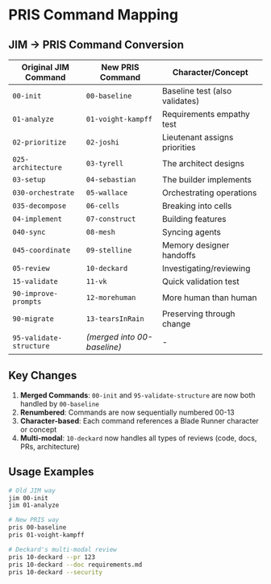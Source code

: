 # PRIS Command Mapping

## JIM → PRIS Command Conversion

| Original JIM Command | New PRIS Command | Character/Concept |
|---------------------|------------------|-------------------|
| `00-init` | `00-baseline` | Baseline test (also validates) |
| `01-analyze` | `01-voight-kampff` | Requirements empathy test |
| `02-prioritize` | `02-joshi` | Lieutenant assigns priorities |
| `025-architecture` | `03-tyrell` | The architect designs |
| `03-setup` | `04-sebastian` | The builder implements |
| `030-orchestrate` | `05-wallace` | Orchestrating operations |
| `035-decompose` | `06-cells` | Breaking into cells |
| `04-implement` | `07-construct` | Building features |
| `040-sync` | `08-mesh` | Syncing agents |
| `045-coordinate` | `09-stelline` | Memory designer handoffs |
| `05-review` | `10-deckard` | Investigating/reviewing |
| `15-validate` | `11-vk` | Quick validation test |
| `90-improve-prompts` | `12-morehuman` | More human than human |
| `90-migrate` | `13-tearsInRain` | Preserving through change |
| `95-validate-structure` | *(merged into 00-baseline)* | - |

## Key Changes

1. **Merged Commands**: `00-init` and `95-validate-structure` are now both handled by `00-baseline`
2. **Renumbered**: Commands are now sequentially numbered 00-13
3. **Character-based**: Each command references a Blade Runner character or concept
4. **Multi-modal**: `10-deckard` now handles all types of reviews (code, docs, PRs, architecture)

## Usage Examples

```bash
# Old JIM way
jim 00-init
jim 01-analyze

# New PRIS way  
pris 00-baseline
pris 01-voight-kampff

# Deckard's multi-modal review
pris 10-deckard --pr 123
pris 10-deckard --doc requirements.md
pris 10-deckard --security
```